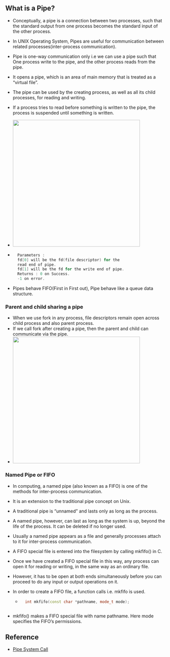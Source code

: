 
## What is a Pipe?
- Conceptually, a pipe is a connection between two processes, such that the standard output from one process becomes the standard input of the other process. 
- In UNIX Operating System, Pipes are useful for communication between related processes(inter-process communication).
- Pipe is one-way communication only i.e we can use a pipe such that One process write to the pipe, and the other process reads from the pipe.
- It opens a pipe, which is an area of main memory that is treated as a “virtual file”.
- The pipe can be used by the creating process, as well as all its child processes, for reading and writing.
- If a process tries to read before something is written to the pipe, the process is suspended until something is written.
- <img  width="400px" src="https://media.geeksforgeeks.org/wp-content/uploads/Process.jpg">

- ``` C
    Parameters :
    fd[0] will be the fd(file descriptor) for the 
    read end of pipe.
    fd[1] will be the fd for the write end of pipe.
    Returns : 0 on Success.
    -1 on error.
    ```
- Pipes behave FIFO(First in First out), Pipe behave like a queue data structure. 

### Parent and child sharing a pipe
- When we use fork in any process, file descriptors remain open across child process and also parent process.
- If we call fork after creating a pipe, then the parent and child can communicate via the pipe.
- <img width="400px" src="https://media.geeksforgeeks.org/wp-content/uploads/sharing-pipe.jpg">

### Named Pipe or FIFO
- In computing, a named pipe (also known as a FIFO) is one of the methods for inter-process communication. 
- It is an extension to the traditional pipe concept on Unix.
- A traditional pipe is “unnamed” and lasts only as long as the process.
- A named pipe, however, can last as long as the system is up, beyond the life of the process. It can be deleted if no longer used.
- Usually a named pipe appears as a file and generally processes attach to it for inter-process communication.
- A FIFO special file is entered into the filesystem by calling mkfifo() in C.
- Once we have created a FIFO special file in this way, any process can open it for reading or writing, in the same way as an ordinary file.
- However, it has to be open at both ends simultaneously before you can proceed to do any input or output operations on it.

- In order to create a FIFO file, a function calls i.e. mkfifo is used.
    - ``` CPP    
        int mkfifo(const char *pathname, mode_t mode); 
    ```
- mkfifo() makes a FIFO special file with name pathname. Here mode specifies the FIFO’s permissions.



## Reference
- [Pipe System Call](https://www.geeksforgeeks.org/pipe-system-call/)